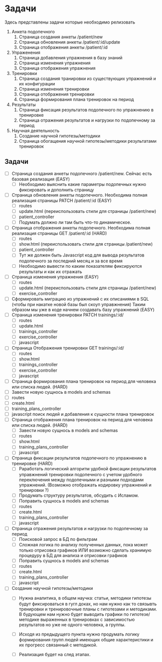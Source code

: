 # Задачи
Здесь представлены задачи которые необходимо релизовать 


1. Анкета подопечного 
   1. Страница создания анкеты
   /patient/new
   2. Страница обновления анкеты
   /patient/:id/update
   1. Страница отображения анкеты
   /patient/:id
3. Упраженения
   1. Страница добавления упражнения в базу знаний 
   2. Страница изменения упражнения 
   3. Страница отображения упражнения 
4. Тренировки
   1. Страница создания транировки из существующих упражнений и их конфигурации
   2. Страница изменения тренировки 
   3. Страница отображения тренировки 
   4. Страница формирования плана тренировок на период
5. Результаты 
   1. Страница фиксация результатов подопечного по упражнению в тренировке
   2. Страница отражения результатов и нагрузки по подопечному за период
6. Научная деятельность
   1. Создание научной гипотезы/методики 
   2. Страница обогащения научной гипотезы/методики результатами тренировок



## Задачи
- [ ] Страница создания анкеты подопечного /patient/new. Сейчас есть базовая реализация  (EASY)
  - [ ] Необходимо выяснить какие параметры подопечных нужно фиксировать и дополнить страницу 
- [ ] Страница обновления анкеты подопечного. Необходима полная реализация страницы PATCH /patient/:id (EASY)
  - [ ] routes
  - [ ] update.html (переиспользовать стили для страницы /patient/new)
  - [ ] patient_controller
  - [ ] Подумать должно ли там быть что-то динамическое.
- [ ] Страница отображения анкеты подопечного. Необходима полная реализация страницы GET /patient/:id  (HARD)
  - [ ] routes
  - [ ] show.html (переиспользовать стили для страницы /patient/new)
  - [ ] patient_controller
  - [ ] Тут же должен быть Javascript код для вывода результатов подопечного за последний месяц и за все время 
  - [ ] Необходимо вывести по каким показателям фиксируются результаты и как их отражать 
- [ ] Страница изменения упражнения (EASY)
  - [ ] routes
  - [ ] update.html (переиспользовать стили для страницы /patient/new)
  - [ ] exercise_controller
- [ ] Сформировать миграцию из упражнений с их описаниями в SQL (чтобы при накатке новой базы был скоуп управжнения) Таким образом мы уже в коде начнем создавать базу упражнений (EASY)
- [ ] Страница изменения тренировки PATCH trainings/:id/
  - [ ] routes
  - [ ] update.html
  - [ ] trainings_controller
  - [ ] exercise_controller
  - [ ] javascript
- [ ] Страница Отображения тренировки GET trainings/:id/
  - [ ] routes
  - [ ] show.html
  - [ ] trainings_controller
  - [ ] exercise_controller
  - [ ] javascript
- [ ]  Страница формирования плана тренировок на период для человека или списка людей.  (HARD)
  - [ ] Завести новую сущнось в models and schemas 
  - [ ] routes
  - [ ] create.html
  - [ ] training_plans_controller
  - [ ] javascript поиск людей и добавления к сущности плана тренировок
- [ ] Страница отображения плана тренировок на период для человека или списка людей.  (HARD)
  - [ ] Завести новую сущнось в models and schemas 
  - [ ] routes
  - [ ] show.html 
  - [ ] training_plans_controller
  - [ ] javascript 
- [ ] Страница фиксации результатов подопечного по упражнению в тренировке (HARD)
  - [ ] Раработать логический алгоритм удобной фиксации результатов управжнений тренировки подопечного с учетом удобного переключения между подопечными и разными подходами упражнений. (Возможно отображать кодировку упражнений и тренировки ?)
  - [ ] Продумать структуру результатов, обсудить с Исламом. 
  - [ ] Поправить сущнось в models and schemas 
  - [ ] routes
  - [ ] create.html 
  - [ ] training_plans_controller
  - [ ] javascript 
- [ ] Страница отражения результатов и нагрузки по подопечному за период
  - [ ] Поисковой запрос в БД по фильтрам 
  - [ ] Сложная логика по анализу полученных данных, пока может только отрисовка графиков ИЛИ возможно сделать хранимую процедуру в БД для анализа и отрисовки графиков
  - [ ] Поправить сущнось в models and schemas 
  - [ ] routes
  - [ ] create.html 
  - [ ] training_plans_controller
  - [ ] javascript 
- [ ] Создание научной гипотезы/методики 
  - [ ] Нужна аналитика, в общем научка: статьи, методики гипотезы будут фиксироваться в гугл доках, но нам нужно как то связывть тренировки и тренировочные планы с гипотезами и методиками. В будующем нам нужно будет выводить графики по гипотезе/методике выраженных в тренировках с зависимостью результатов но уже не одного человека, а группы. 
  - [ ] Исходя из предыдущего пункта нужно продумать логику формирования групп людей имеющих общие характеристики и их прогресс связанный с методикой. 
  - [ ] Реализация будет на след этапах.
    
